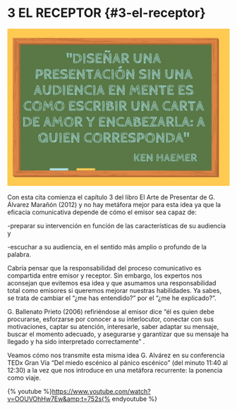 # 3 EL RECEPTOR {#3-el-receptor}

![](/images/image10.jpg)

Con esta cita comienza el capítulo 3 del libro El Arte de Presentar de G. Álvarez Marañón (2012) y no hay metáfora mejor para esta idea ya que  la eficacia comunicativa depende de cómo el emisor sea capaz de:

-preparar su intervención en función de las características de su audiencia y

-escuchar a su audiencia, en el sentido más amplio o profundo de la palabra.

Cabría pensar que la responsabilidad del proceso comunicativo es compartida entre emisor y receptor. Sin embargo, los expertos nos aconsejan que evitemos esa idea y que asumamos una responsabilidad total como emisores si queremos mejorar nuestras habilidades. Ya sabes, se trata de cambiar el “¿me has entendido?” por el “¿me he explicado?”.

G. Ballenato Prieto (2006) refiriéndose al emisor dice “él es quien debe procurarse, esforzarse por conocer a su interlocutor, conectar con sus motivaciones, captar su atención, interesarle, saber adaptar su mensaje, buscar el momento adecuado, y asegurarse y garantizar que su mensaje ha llegado y ha sido interpretado correctamente” .

Veamos cómo nos transmite esta misma idea G. Alvárez en su conferencia TEDx Gran Vía “Del miedo escénico al pánico escénico” (del minuto 11:40 al 12:30) a la vez que nos introduce en una metáfora recurrente: la ponencia como viaje.

{% youtube %}https://www.youtube.com/watch?v=OOUVOhHw7Ew&amp;t=752s{% endyoutube %}